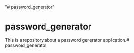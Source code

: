 "# password_generator" 
# password_generator
This is a repository about a password generator application.# password_generator
